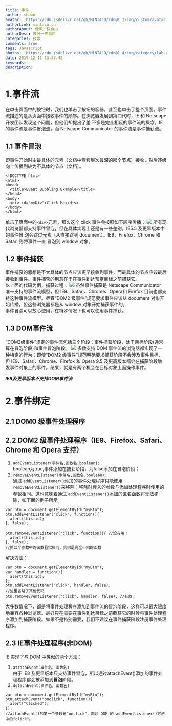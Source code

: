 ```yaml
---
title: 事件
author: shawn
avatar: 'https://cdn.jsdelivr.net/gh/MINTACO/cdn@1.3/img/custom/avatar.jpg'
authorLink: mintaco.cn
authorAbout: 像风一样自由
authorDesc: 像风一样自由
categories: 技术
comments: true
tags: Javascript
photos: 'https://cdn.jsdelivr.net/gh/MINTACO/cdn@1.4/img/category/lab.png'
date: 2019-12-11 13:57:42
keywords:
description:
---
```

# 1.事件流
在单击页面中的按钮时，我们也单击了按钮的容器，甚至也单击了整个页面。事件流描述的是从页面中接收事件的顺序。在浏览器发展到第四代时，IE 和 Netscape 开发团队发现这个问题，但他们却提出了差
不多是完全相反的事件流的概念。IE 的事件流是事件冒泡流，而 Netscape Communicator 的事件流是事件捕获流。

## 1.1 事件冒泡
即事件开始时由最具体的元素（文档中嵌套层次最深的那个节点）接收，然后逐级向上传播到较为不具体的节点（文档）。
```
<!DOCTYPE html> 
<html> 
<head> 
  <title>Event Bubbling Example</title> 
</head> 
<body> 
  <div id="myDiv">Click Me</div> 
</body> 
</html>
```

单击了页面中的`<div>`元素，那么这个 click 事件会按照如下顺序传播：
![](https://i.loli.net/2019/12/11/ercTa4fZU7oYDhk.png)
所有现代浏览器都支持事件冒泡，但在具体实现上还是有一些差别。IE5.5 及更早版本中的事件冒
泡会跳过<html>元素（从<body>直接跳到 document）。IE9、Firefox、Chrome 和 Safari 则将事件一直
冒泡到 window 对象。

## 1.2 事件捕获
事件捕获的思想是不太具体的节点应该更早接收到事件，而最具体的节点应该最后接收到事件。事件捕获的用意在于在事件到达预定目标之前捕获它。  
以上面的代码为例，捕获过程：
![](https://i.loli.net/2019/12/11/pPvkiAXnLh4QoNH.png)
虽然事件捕获是 Netscape Communicator 唯一支持的事件流模型，但 IE9、Safari、Chrome、Opera和 Firefox 目前也都支持这种事件流模型。尽管“DOM2 级事件”规范要求事件应该从 document 对象开始传播，但这些浏览器都是从 window 对象开始捕获事件的。  
事件冒泡可以放心使用，在特殊情况下也可以使用事件捕获。

## 1.3 DOM事件流
“DOM2级事件”规定的事件流包括三个阶段：事件捕获阶段、处于目标阶段(通常算在冒泡阶段)和事件冒泡阶段。
![](https://i.loli.net/2019/12/11/1xAkpth4FacMUoq.png)
多数支持 DOM 事件流的浏览器都实现了一种特定的行为；即使“DOM2 级事件”规范明确要求捕获阶段不会涉及事件目标，但 IE9、Safari、Chrome、Firefox 和 Opera 9.5 及更高版本都会在捕获阶段触
发事件对象上的事件。结果，就是有两个机会在目标对象上面操作事件。  

***IE8及更早版本不支持DOM事件流***

# 2.事件绑定
## 2.1 DOM0 级事件处理程序

## 2.2 DOM2 级事件处理程序（IE9、Firefox、Safari、Chrome 和 Opera 支持）

1. `addEventListener(事件名,函数名,boolean)`;    
boolean为true,事件添加在捕获阶段，为false添加在冒泡阶段；
2. `removeEventListener(事件名,函数名,boolean)`;       
通过 `addEventListener()`添加的事件处理程序只能使用 `removeEventListener()`来移除；移除时传入的参数与添加处理程序时使用的参数相同。这也意味着通过 `addEventListener()`添加的匿名函数将无法移除，如下面的例子所示。

```
var btn = document.getElementById("myBtn"); 
btn.addEventListener("click", function(){ 
  alert(this.id); 
}, false); 

btn.removeEventListener("click", function(){ //没有用！
  alert(this.id); 
}, false);
//第二个参数中的函数看似相同，实则是完全不同的函数
```
解决方法：
```
var btn = document.getElementById("myBtn"); 
var handler = function(){ 
  alert(this.id); 
}; 
btn.addEventListener("click", handler, false); 
//这里省略了其他代码
btn.removeEventListener("click", handler, false); //有效！
```

大多数情况下，都是将事件处理程序添加到事件流的冒泡阶段，这样可以最大限度地兼容各种浏览器。最好只在需要在事件到达目标之前截获它的时候将事件处理程序添加到捕获阶段。如果不是特别需要，我们不建议在事件捕获阶段注册事件处理程序。

## 2.3 IE事件处理程序(非DOM)
IE 实现了与 DOM 中类似的两个方法：   
1. `attachEvent(事件名，函数名)`   
由于 IE8 及更早版本只支持事件冒泡，所以通过attachEvent()添加的事件处理程序都会被添加到**冒泡**阶段。
2. `detachEvent(事件名，函数名)`

```
var btn = document.getElementById("myBtn"); 
btn.attachEvent("onclick", function(){ 
  alert("Clicked"); 
});
//attachEvent()的第一个参数是"onclick"，而非 DOM 的 addEventListener()方法中的"click"。
```